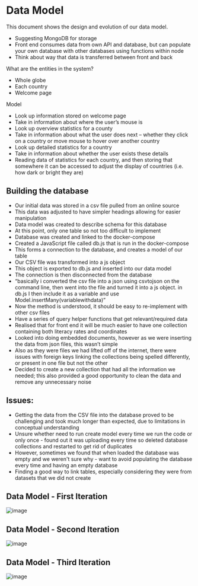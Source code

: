 # Data Model

This document shows the design and evolution of our data model.

*	Suggesting MongoDB for storage
*	Front end consumes data from own API and database, but can populate your own database with other databases using functions within node
*	Think about way that data is transferred between front and back

What are the entities in the system?
*	Whole globe
*	Each country
*	Welcome page


Model
*	Look up information stored on welcome page
*	Take in information about where the user’s mouse is
*	Look up overview statistics for a county
*	Take in information about what the user does next – whether they click on a country or move mouse to hover over another country
*	Look up detailed statistics for a country
*	Take in information about whether the user exists these details
*	Reading data of statistics for each country, and then storing that somewhere it can be accessed to adjust the display of countries (i.e. how dark or bright they are)

## Building the database 

* Our initial data was stored in a csv file pulled from an online source 
* This data was adjusted to have simpler headings allowing for easier manipulation 
* Data model was created to describe schema for this database 
* At this point, only one table so not too difficult to implement 
* Database was created and linked to the docker-compose 
* Created a JavaScript file called db.js that is run in the docker-compose 
* This forms a connection to the database, and creates a model of our table 
* Our CSV file was transformed into a js object 
* This object is exported to db.js and inserted into our data model 
* The connection is then disconnected from the database 
* “basically i converted the csv file into a json using csvtojson on the command line, then went into the file and turned it into a js object. in db.js I then include it as a variable and use Model.insertMany(variablewithdata)” 
* Now the method is understood, it should be easy to re-implement with other csv files 
* Have a series of query helper functions that get relevant/required data 
* Realised that for front end it will be much easier to have one collection containing both literacy rates and coordinates 
* Looked into doing embedded documents, however as we were inserting the data from json files, this wasn’t simple 
* Also as they were files we had lifted off of the internet, there were issues with foreign keys linking the collections being spelled differently, or present in one file but not the other 
* Decided to create a new collection that had all the information we needed; this also provided a good opportunity to clean the data and remove any unnecessary noise 

## Issues: 
* Getting the data from the CSV file into the database proved to be challenging and took much longer than expected, due to limitations in conceptual understanding 
* Unsure whether need to run create model every time we run the code or only once - found out it was uploading every time so deleted database collections and restarted to get rid of duplicates 
* However, sometimes we found that when loaded the database was empty and we weren't sure why - want to avoid populating the database every time and having an empty database
* Finding a good way to link tables, especially considering they were from datasets that we did not create 

## Data Model - First Iteration
![image](https://user-images.githubusercontent.com/45073537/116996776-d82f7d80-acd3-11eb-9629-774d2931b08d.png)

## Data Model - Second Iteration
![image](https://user-images.githubusercontent.com/45073537/117008188-5c88fd00-ace2-11eb-861b-06f52baed76d.png)

## Data Model - Third Iteration
![image](https://user-images.githubusercontent.com/45073537/117008237-6b6faf80-ace2-11eb-8271-73d8342239c8.png)
